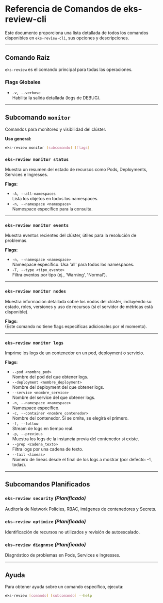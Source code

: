 # Referencia de Comandos de eks-review-cli

Este documento proporciona una lista detallada de todos los comandos disponibles en `eks-review-cli`, sus opciones y descripciones.

---

## Comando Raíz

`eks-review` es el comando principal para todas las operaciones.

### Flags Globales

- `-v, --verbose`  
  Habilita la salida detallada (logs de DEBUG).

---

## Subcomando `monitor`

Comandos para monitoreo y visibilidad del clúster.

**Uso general:**  
```bash
eks-review monitor [subcomando] [flags]
```

### `eks-review monitor status`

Muestra un resumen del estado de recursos como Pods, Deployments, Services e Ingresses.

**Flags:**
- `-A, --all-namespaces`  
  Lista los objetos en todos los namespaces.
- `-n, --namespace <namespace>`  
  Namespace específico para la consulta.

---

### `eks-review monitor events`

Muestra eventos recientes del clúster, útiles para la resolución de problemas.

**Flags:**
- `-n, --namespace <namespace>`  
  Namespace específico. Usa 'all' para todos los namespaces.
- `-T, --type <tipo_evento>`  
  Filtra eventos por tipo (ej., 'Warning', 'Normal').

---

### `eks-review monitor nodes`

Muestra información detallada sobre los nodos del clúster, incluyendo su estado, roles, versiones y uso de recursos (si el servidor de métricas está disponible).

**Flags:**  
(Este comando no tiene flags específicas adicionales por el momento).

---

### `eks-review monitor logs`

Imprime los logs de un contenedor en un pod, deployment o servicio.

**Flags:**
- `--pod <nombre_pod>`  
  Nombre del pod del que obtener logs.
- `--deployment <nombre_deployment>`  
  Nombre del deployment del que obtener logs.
- `--service <nombre_service>`  
  Nombre del service del que obtener logs.
- `-n, --namespace <namespace>`  
  Namespace específico.
- `-c, --container <nombre_contenedor>`  
  Nombre del contenedor. Si se omite, se elegirá el primero.
- `-f, --follow`  
  Stream de logs en tiempo real.
- `-p, --previous`  
  Muestra los logs de la instancia previa del contenedor si existe.
- `--grep <cadena_texto>`  
  Filtra logs por una cadena de texto.
- `--tail <lineas>`  
  Número de líneas desde el final de los logs a mostrar (por defecto: -1, todas).

---

## Subcomandos Planificados

### `eks-review security` *(Planificado)*

Auditoría de Network Policies, RBAC, imágenes de contenedores y Secrets.

### `eks-review optimize` *(Planificado)*

Identificación de recursos no utilizados y revisión de autoescalado.

### `eks-review diagnose` *(Planificado)*

Diagnóstico de problemas en Pods, Services e Ingresses.

---

## Ayuda

Para obtener ayuda sobre un comando específico, ejecuta:

```bash
eks-review [comando] [subcomando] --help
```